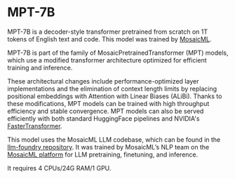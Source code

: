 # MPT-7B

MPT-7B is a decoder-style transformer pretrained from scratch on 1T tokens of English text and code. This model was trained by [MosaicML](https://www.mosaicml.com/).

MPT-7B is part of the family of MosaicPretrainedTransformer (MPT) models, which use a modified transformer architecture optimized for efficient training and inference.

These architectural changes include performance-optimized layer implementations and the elimination of context length limits by replacing positional embeddings with Attention with Linear Biases (ALiBi). Thanks to these modifications, MPT models can be trained with high throughput efficiency and stable convergence. MPT models can also be served efficiently with both standard HuggingFace pipelines and NVIDIA's [FasterTransformer](https://github.com/NVIDIA/FasterTransformer).

This model uses the MosaicML LLM codebase, which can be found in the [llm-foundry repository](https://github.com/mosaicml/llm-foundry). It was trained by MosaicML’s NLP team on the [MosaicML platform](https://www.mosaicml.com/training) for LLM pretraining, finetuning, and inference.

It requires 4 CPUs/24G RAM/1 GPU.
